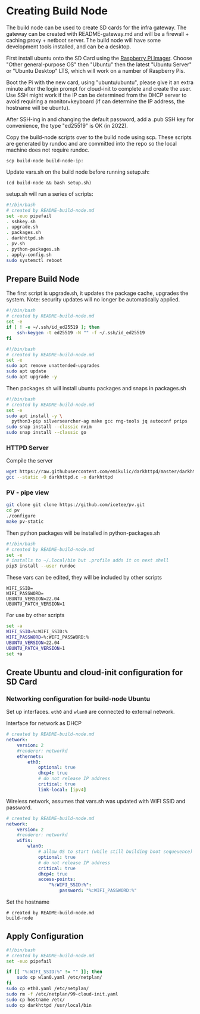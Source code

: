 # Creating Build Node

The build node can be used to create SD cards for the infra gateway.  The gateway can be created with README-gateway.md and will be a firewall + caching proxy + netboot server.  The build node will have some development tools installed, and can be a desktop.

First install ubuntu onto the SD Card using the [Raspberry Pi Imager](https://www.raspberrypi.com/software).  Choose "Other general-purpose OS" then "Ubuntu" then the latest "Ubuntu Server" or "Ubuntu Desktop" LTS, which will work on a number of Raspberry Pis.

Boot the Pi with the new card, using "ubuntu/ubuntu", please give it an extra minute after the login prompt for cloud-init to complete and create the user.  Use SSH might work if the IP can be determined from the DHCP server to avoid requiring a monitor+keyboard (if can determine the IP address, the hostname will be ubuntu).

After SSH-ing in and changing the default password, add a .pub SSH key for convenience, the type "ed25519" is OK (in 2022).

Copy the build-node scripts over to the build node using scp.  These scripts are generated by rundoc and are committed into the repo so the local machine does not require rundoc.

```
scp build-node build-node-ip:
```

Update vars.sh on the build node before running setup.sh:

```
(cd build-node && bash setup.sh)
```

setup.sh will run a series of scripts:

```create-file:build-node/setup.sh
#!/bin/bash
# created by README-build-node.md
set -euo pipefail
. sshkey.sh
. upgrade.sh
. packages.sh
. darkhttpd.sh
. pv.sh
. python-packages.sh
. apply-config.sh
sudo systemctl reboot
```

## Prepare Build Node

The first script is upgrade.sh, it updates the package cache, upgrades the system. Note: security updates will no longer be automatically applied.

```create-file:build-node/sshkey.sh
#!/bin/bash
# created by README-build-node.md
set -e
if [ ! -e ~/.ssh/id_ed25519 ]; then
    ssh-keygen -t ed25519 -N "" -f ~/.ssh/id_ed25519
fi
```

```create-file:build-node/upgrade.sh
#!/bin/bash
# created by README-build-node.md
set -e
sudo apt remove unattended-upgrades
sudo apt update
sudo apt upgrade -y
```

Then packages.sh will install ubuntu packages and snaps in packages.sh
```create-file:build-node/packages.sh
#!/bin/bash
# created by README-build-node.md
set -e
sudo apt install -y \
  python3-pip silversearcher-ag make gcc rng-tools jq autoconf prips
sudo snap install --classic nvim
sudo snap install --classic go
```

### HTTPD Server

Compile the server
```create-file:build-node/darkhttpd.sh
wget https://raw.githubusercontent.com/emikulic/darkhttpd/master/darkhttpd.c
gcc --static -O darkhttpd.c -o darkhttpd
```

### PV - pipe view
```create-file:build-node/pv.sh
git clone git clone https://github.com/icetee/pv.git
cd pv
./configure
make pv-static
```

Then python packages will be installed in python-packages.sh

```create-file:build-node/python-packages.sh
#!/bin/bash
# created by README-build-node.md
set -e
# installs to ~/.local/bin but .profile adds it on next shell
pip3 install --user rundoc

```

These vars can be edited, they will be included by other scripts
```env
WIFI_SSID=
WIFI_PASSWORD=
UBUNTU_VERSION=22.04
UBUNTU_PATCH_VERSION=1
```

For use by other scripts
```r-create-file:build-node/vars.sh
set -a
WIFI_SSID=%:WIFI_SSID:%
WIFI_PASSWORD=%:WIFI_PASSWORD:%
UBUNTU_VERSION=22.04
UBUNTU_PATCH_VERSION=1
set +a
```

## Create Ubuntu and cloud-init configuration for SD Card

### Networking configuration for build-node Ubuntu
Set up interfaces.  `eth0` and `wlan0` are connected to external network.

Interface for network as DHCP
```create-file:build-node/eth0.yaml
# created by README-build-node.md
network:
    version: 2
    #renderer: networkd
    ethernets:
        eth0:
            optional: true
            dhcp4: true
            # do not release IP address
            critical: true
            link-local: [ipv4]
```

Wireless network, assumes that vars.sh was updated with WIFI SSID and password.

```r-create-file:build-node/wlan0.yaml
# created by README-build-node.md
network:
    version: 2
    #renderer: networkd
    wifis:
        wlan0:
            # allow OS to start (while still building boot sequeuence)
            optional: true
            # do not release IP address
            critical: true
            dhcp4: true
            access-points:
                "%:WIFI_SSID:%":
                    password: "%:WIFI_PASSWORD:%"
```

Set the hostname

```create-file:build-node/hostname
# created by README-build-node.md
build-node
```


## Apply Configuration
```r-create-file:build-node/apply-config.sh
#!/bin/bash
# created by README-build-node.md
set -euo pipefail

if [[ "%:WIFI_SSID:%" != "" ]]; then
    sudo cp wlan0.yaml /etc/netplan/
fi
sudo cp eth0.yaml /etc/netplan/
sudo rm -f /etc/netplan/99-cloud-init.yaml
sudo cp hostname /etc/
sudo cp darkhttpd /usr/local/bin
```
